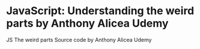 # JavaScript: Understanding the weird parts by Anthony Alicea Udemy

JS The weird parts Source code by Anthony Alicea Udemy
